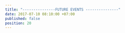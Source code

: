 ```yaml
---
title: "---------------FUTURE EVENTS ---------------"
date: 2017-07-10 08:10:00 +07:00
published: false
position: 20
---
```


